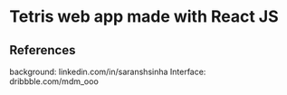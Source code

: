 # Tetris web app made with React JS

## References

background: linkedin.com/in/saranshsinha
Interface: dribbble.com/mdm_ooo
